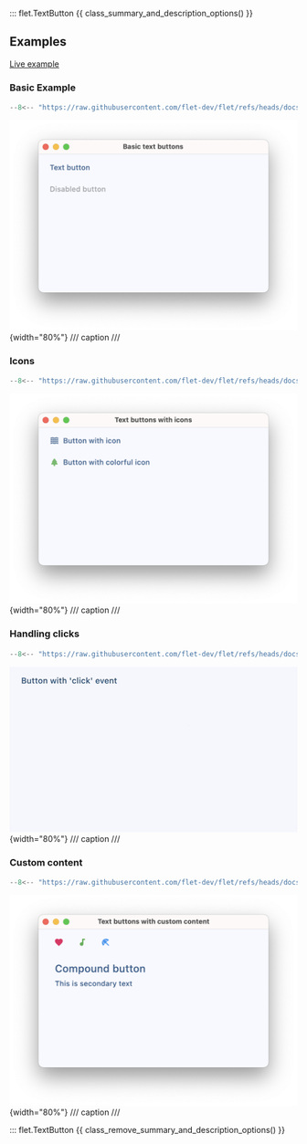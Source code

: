 ::: flet.TextButton
{{ class_summary_and_description_options() }}

## Examples

[Live example](https://flet-controls-gallery.fly.dev/buttons/textbutton)

### Basic Example

```python
--8<-- "https://raw.githubusercontent.com/flet-dev/flet/refs/heads/docs/sdk/python/examples/controls/text-button/basic.py"
```

![basic](https://raw.githubusercontent.com/flet-dev/flet/docs/sdk/python/examples/controls/text-button/media/basic.png){width="80%"}
/// caption
///

### Icons

```python
--8<-- "https://raw.githubusercontent.com/flet-dev/flet/refs/heads/docs/sdk/python/examples/controls/text-button/icons.py"
```

![icons](https://raw.githubusercontent.com/flet-dev/flet/docs/sdk/python/examples/controls/text-button/media/icons.png){width="80%"}
/// caption
///

### Handling clicks

```python
--8<-- "https://raw.githubusercontent.com/flet-dev/flet/refs/heads/docs/sdk/python/examples/controls/text-button/handling-clicks.py"
```

![handling-clicks](https://raw.githubusercontent.com/flet-dev/flet/docs/sdk/python/examples/controls/text-button/media/handling-clicks.gif){width="80%"}
/// caption
///

### Custom content

```python
--8<-- "https://raw.githubusercontent.com/flet-dev/flet/refs/heads/docs/sdk/python/examples/controls/text-button/custom-content.py"
```

![custom-content](https://raw.githubusercontent.com/flet-dev/flet/docs/sdk/python/examples/controls/text-button/media/custom-content.png){width="80%"}
/// caption
///

::: flet.TextButton
{{ class_remove_summary_and_description_options() }}
